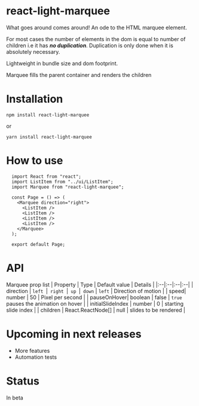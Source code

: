 # react-light-marquee
What goes around comes around! An ode to the HTML marquee element.

For most cases the number of elements in the dom is equal to number of children i.e it has ***no duplication***. Duplication is only done when it is absolutely necessary.

Lightweight in bundle size and dom footprint.

Marquee fills the parent container and renders the children

# Installation

    npm install react-light-marquee

or

    yarn install react-light-marquee

# How to use

	  import React from "react";
	  import ListItem from "../ui/ListItem";
	  import Marquee from "react-light-marquee";

	  const Page = () => (
	    <Marquee direction="right">
	      <ListItem />
	      <ListItem />
	      <ListItem />
	      <ListItem />
	    </Marquee>
	  );

      export default Page;


# API
Marquee prop list
| Property | Type | Default value | Details |
|:--|:--|:--|:--|
| direction | `left `&#124;`  right  `&#124;`  up  `&#124;` down` | `left` | Direction of motion |
| speed| number | 50 | Pixel per second |
| pauseOnHover| boolean | false | `true` pauses the animation on hover |
| initialSlideIndex | number | 0 | starting slide index |
| children | React.ReactNode[] | null | slides to be rendered |


# Upcoming in next releases
- More features
- Automation tests


# Status
In beta